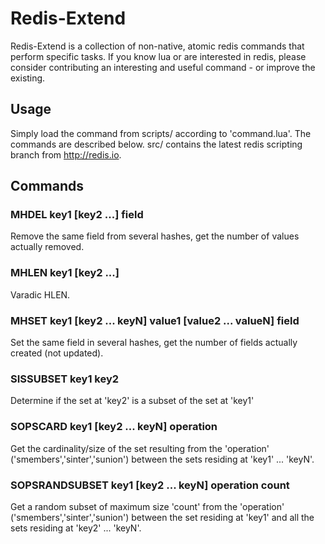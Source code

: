 # Redis-Extend

Redis-Extend is a collection of non-native, atomic redis commands that perform specific tasks. 
If you know lua or are interested in redis, please consider contributing an interesting and useful command - or improve the existing.

## Usage
Simply load the command from scripts/ according to 'command.lua'. The commands are described below.
src/ contains the latest redis scripting branch from http://redis.io.
    
## Commands

### MHDEL key1 [key2 ...] field
Remove the same field from several hashes, get the number of values actually removed.

### MHLEN key1 [key2 ...]
Varadic HLEN.

### MHSET key1 [key2 ... keyN] value1 [value2 ... valueN] field
Set the same field in several hashes, get the number of fields actually created (not updated).

### SISSUBSET key1 key2 
Determine if the set at 'key2' is a subset of the set at 'key1'

### SOPSCARD key1 [key2 ... keyN] operation
Get the cardinality/size of the set resulting from the 'operation' ('smembers','sinter','sunion') between the sets residing at 'key1' ... 'keyN'.

### SOPSRANDSUBSET key1 [key2 ... keyN] operation count
Get a random subset of maximum size 'count' from the 'operation' ('smembers','sinter','sunion') between the set residing at 'key1' and all the sets residing at 'key2' ... 'keyN'.
